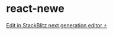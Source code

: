 # react-newe

[Edit in StackBlitz next generation editor ⚡️](https://stackblitz.com/~/github.com/mdlumansarkar/react-newe)